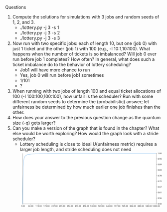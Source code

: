 Questions
1. Compute the solutions for simulations with 3 jobs and random seeds of 1, 2, and 3.
    - ./lottery.py -j 3 -s 1
    - ./lottery.py -j 3 -s 2
    - ./lottery.py -j 3 -s 3
2. Now run with two specific jobs: each of length 10, but one (job 0) with just 1 ticket and the other (job 1) with 100 (e.g., -l 10:1,10:100). What happens when the number of tickets is so imbalanced? Will job 0 ever run before job 1 completes? How often? In general, what does such a ticket imbalance do to the behavior of lottery scheduling?
    - Job1 will have more chance to run
    - Yes, job 0 will run before job1 sometimes
    - 1/101
    - ?
3. When running with two jobs of length 100 and equal ticket allocations of 100 (-l 100:100,100:100), how unfair is the scheduler? Run with some different random seeds to determine the (probabilistic) answer; let unfairness be determined by how much earlier one job finishes than the other.
4. How does your answer to the previous question change as the quantum size (-q) gets larger?
5. Can you make a version of the graph that is found in the chapter? What else would be worth exploring? How would the graph look with a stride scheduler?
    - Lottery scheduling is close to ideal U(unfairness metric) requires a larger job length, and stride scheduling does not need
![chart](https://github.com/Analyse4/stride-scheduler/blob/master/chart.png)
